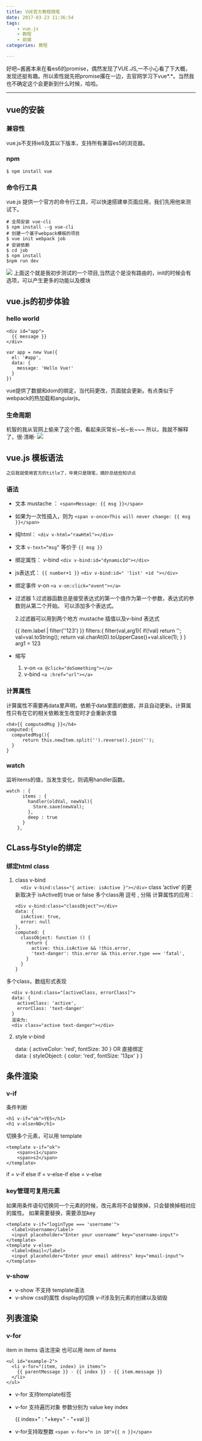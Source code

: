 ```yaml
---
title: VUE官方教程随笔
date: 2017-03-23 11:36:54
tags:
    - vue.js
    - 教程
    - 前端
categories: 教程

---
```


好吧~酱酱本来在看es6的promise，偶然发现了VUE.JS,一不小心看了下大概，发现还挺有趣。所以索性就先把promise撂在一边，去官网学习下vue*.*。当然我也不确定这个会更新到什么时候，哈哈。

--------

vue的安装
----------

### 兼容性
vue.js不支持ie8及其以下版本，支持所有兼容es5的浏览器。
### npm
`$ npm install vue`
### 命令行工具
vue.js 提供一个官方的命令行工具，可以快速搭建单页面应用，我们先用他来测试下。

    # 全局安装 vue-cli
    $ npm install --g vue-cli
    # 创建一个基于webpack模板的项目
    $ vue init webpack job
    # 安装依赖
    $ cd job
    $ npm install 
    $npm run dev
![](/images/vue/1.png)
上面这个就是我初步测试的一个项目,当然这个是没有路由的，init的时候会有选项，可以产生更多的功能以及模块

vue.js的初步体验
-------------

### hello world 

    <div id="app">
      {{ message }}
    </div>
    
    var app = new Vue({
      el: '#app',
      data: {
        message: 'Hello Vue!'
      }
    })

vue提供了数据和dom的绑定，当代码更改，页面就会更新。有点类似于webpack的热加载和angularjs。
### 生命周期
机智的我从官网上偷来了这个图，看起来灰常长~长~长~~~
所以，我就不解释了，很·清晰·
![](https://cn.vuejs.org/images/lifecycle.png)

vue.js 模板语法
-------------

    之后我就使用官方的title了，毕竟只是随笔，摘抄总结些知识点

### 语法
* 文本 mustache ： `<span>Message: {{ msg }}</span> ` 
* 如果为一次性插入，则为  `<span v-once>This will never change: {{ msg }}</span>`
* 纯html： `<div v-html="rawHtml"></div>`
* 文本 `v-text=“msg”` 等价于 `{{ msg }}`
* 绑定属性： v-bind `<div v-bind:id="dynamicId"></div>`
* js表达式： `{{ number+1 }}` `<div v-bind:id=" 'list' +id "></div>`
* 绑定事件 v-on  `<a v-on:click="event"></a>`
* 过滤器
   1.过滤器函数总是接受表达式的第一个值作为第一个参数，表达式的参数则从第二个开始。
   可以添加多个表达式。
 
   2.过滤器可以用到两个地方 mustache 插值以及v-bind 表达式
   
   
    {{ item.label | filter(''123') }}
    filters:{
          filter(val,arg1){
            if(!val) return '';
            val=val.toString();
            return val.charAt(0).toUpperCase()+val.slice(1);
          }
        }
    arg1 = 123 

* 缩写 
   1. v-on  `<a @click="doSomething"></a>`
   2. v-bind   `<a :href="url"></a>`
   
### 计算属性
计算属性不需要再data里声明，依赖于data里面的数据，并且自动更新。计算属性只有在它的相关依赖发生改变时才会重新求值

    <h4>{{ computedMsg }}</h4>
    computed:{
      computedMsg(){
          return this.newItem.split('').reverse().join('');
      }
    }
### watch
监听items的值，当发生变化，则调用handler函数。

    watch : {
          items : {
            handler(oldVal, newVal){
              Store.save(newVal);
            },
            deep : true
          }
        },
 
CLass与Style的绑定
 ---------------
 
 ### 绑定html class
 1. class   v-bind   
`  <div v-bind:class="{ active: isActive }"></div>`
 class ’active‘ 的更新取决于 isActive的 true or false
  多个class用 逗号 ,  分隔
 计算属性的应用：
 

        <div v-bind:class="classObject"></div>
        data: {
          isActive: true,
          error: null
        },
        computed: {
          classObject: function () {
            return {
              active: this.isActive && !this.error,
              'text-danger': this.error && this.error.type === 'fatal',
            }
          }
        }
 多个class，数组形式表现
      
      <div v-bind:class="[activeClass, errorClass]">
      data: {
        activeClass: 'active',
        errorClass: 'text-danger'
      }
      渲染为:
      <div class="active text-danger"></div>    
 
 2. style v-bind
 
 
     <div v-bind:style="{ color: activeColor, fontSize: fontSize + 'px' }"></div>
     data: {
       activeColor: 'red',
       fontSize: 30
     }
     OR 直接绑定
     <div v-bind:style="styleObject"></div>
     data: {
       styleObject: {
         color: 'red',
         fontSize: '13px'
       }
     }
     
条件渲染   
----------
### v-if
条件判断

    <h1 v-if="ok">YES</h1>
    <h1 v-else>NO</h1>
切换多个元素，可以用 template
    
    <template v-if="ok">
        <span>s1</span>
        <span>s2</span>
    </template>
if = v-if
else if = v-else-if
else = v-else
### key管理可复用元素
如果用条件语句切换同一个元素的时候，改元素将不会替换掉，只会替换掉相对应的属性。
如果需要替换，需要添加key

    <template v-if="loginType === 'username'">
      <label>Username</label>
      <input placeholder="Enter your username" key="username-input">
    </template>
    <template v-else>
      <label>Email</label>
      <input placeholder="Enter your email address" key="email-input">
    </template>
### v-show 
* v-show 不支持 template语法
* v-show css的属性 display的切换  v-if涉及到元素的创建以及销毁

列表渲染
----------
### v-for
item in items  语法渲染  也可以用  item of items

    <ul id="example-2">
      <li v-for="(item, index) in items">
        {{ parentMessage }} - {{ index }} - {{ item.message }}
      </li>
    </ul>
* v-for 支持template标签
* v-for 支持遍历对象
参数分别为 value key index 

    
    <p v-for="(val, key , index) in object">{{ index+" : "+key+" - "+val }}</p>
* v-for支持取整数
`<span v-for="n in 10">{{ n }}</span>`

